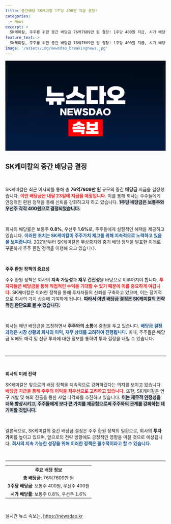 ```yaml
---
title: 중간배당 SK케미칼 1주당 400원 지급 결정!
categories:
  - News
excerpt: >
  SK케미칼, 주주를 위한 중간 배당금 76억7609만 원 결정! 1주당 400원 지급, 시가 배당률 0.8%와 1.6%를 기록하며 주주환원 정책 지속. 클릭하여 자세한 소식을 확인하세요!
feature_text: >
  SK케미칼, 주주를 위한 중간 배당금 76억7609만 원 결정! 1주당 400원 지급, 시가 배당률 0.8%와 1.6%를 기록하며 주주환원 정책 지속. 클릭하여 자세한 소식을 확인하세요!
image: '/assets/img/newsdao_breakingnews.jpg'
---
```


<p><img src="/assets/img/newsdao_breakingnews.jpg" alt="ontimetimes 속보" /></p>

<h2 data-ke-size="size26">SK케미칼의 중간 배당금 결정</h2>

<p data-ke-size="size16">&nbsp;</p>

<p>SK케미칼은 최근 이사회를 통해 총 <strong>76억7609만 원</strong> 규모의 중간 <strong>배당금</strong> 지급을 결정했습니다. <b><span style="color: #ee2323;">이번 배당금은 내달 23일에 지급될 예정입니다.</span></b> 이를 통해 회사는 주주들에게 안정적인 환원 정책을 통해 신뢰를 강화하고자 하고 있습니다. <b><span style="background-color: #21538527;">1주당 배당금은 보통주와 우선주 각각 400원으로 결정되었습니다.</span></b> </p>

<p data-ke-size="size16">&nbsp;</p>

<p>회사의 배당률은 보통주 <strong>0.8%</strong>, 우선주 <strong>1.6%</strong>로, 주주들에게 실질적인 혜택을 제공하고 있습니다. <b><span style="color: #1a5490;">이러한 조치는 SK케미칼이 주주가치 제고를 위해 지속적으로 노력하고 있음을 보여줍니다.</span></b> 2021년부터 SK케미칼은 무상증자와 중기 배당 정책을 발표한 이래로 꾸준하게 주주 환원 정책을 이행해 오고 있습니다. </p>

<p data-ke-size="size16">&nbsp;</p>

<p><b>주주 환원 정책의 중요성</b>   </p>

<p>주주 환원 정책은 회사의 <strong>지속 가능성</strong>과 <strong>재무 건전성</strong>을 바탕으로 이루어져야 합니다. <b><span style="color: #ee2323;">투자자들은 배당금을 통해 직접적인 수익을 기대할 수 있기 때문에 이를 중요하게 여깁니다.</span></b>  SK케미칼은 이러한 정책을 통해 투자자들의 신뢰를 구축하고 있으며, 이는 장기적으로 회사의 가치 상승에 기여하게 됩니다. <b><span style="background-color: #21538527;">따라서 이번 배당금 결정은 SK케미칼의 전략적인 판단으로 볼 수 있습니다.</span></b> </p>

<p data-ke-size="size16">&nbsp;</p>

<p>회사는 매년 배당금을 조정하면서 <strong>주주와의 소통</strong>에 중점을 두고 있습니다. <b><span style="color: #1a5490;">배당금 결정 과정은 시장 상황과 회사의 이익, 재무 상태를 고려하여 진행됩니다.</span></b> 이때, 주주들은 배당금 외에도 매각 및 신규 투자에 대한 정보를 통하여 투자 결정을 내릴 수 있습니다. </p>

<p data-ke-size="size16">&nbsp;</p>

<hr>

<p data-ke-size="size16">&nbsp;</p>

<p><b>회사의 미래 전략</b>   </p>

<p>SK케미칼은 앞으로의 배당 정책을 지속적으로 강화하겠다는 의지를 보이고 있습니다. <b><span style="color: #ee2323;">배당금 지급을 통해 주주의 이익을 최우선으로 고려하고 있습니다.</span></b> 또한, SK케미칼은 연구 개발 및 해외 진출을 통한 사업 다각화를 추진하고 있습니다. <b><span style="background-color: #21538527;">이는 재무적 안정성을 더욱 향상시키고, 주주들에게 보다 큰 가치를 제공함으로써 주주와의 관계를 강화하는 데 기여할 것입니다.</span></b></p>

<p data-ke-size="size16">&nbsp;</p>

<p>결론적으로, SK케미칼의 중간 배당금 결정은 주주 환원 정책의 일환으로, 회사의 <strong>투자 가치</strong>를 높이고 있으며, 앞으로의 전략 방향에도 긍정적인 영향을 미칠 것으로 예상됩니다. <b><span style="color: #1a5490;">회사의 지속 가능한 성장을 위해 이러한 정책은 필수적이라고 할 수 있습니다.</span></b> </p>

<p data-ke-size="size16">&nbsp;</p>

<hr>

<table style="width: 100%; border-collapse: collapse;">
    <tr>
        <td style="text-align: center; height: 17px;"><b>주요 배당 정보</b></td>
    </tr>
    <tr>
        <td style="text-align: center; height: 17px;"><b>총 배당금</b>: 76억7609만 원</td>
    </tr>
    <tr>
        <td style="text-align: center; height: 17px;"><b>1주당 배당금</b>: 보통주 400원, 우선주 400원</td>
    </tr>
    <tr>
        <td style="text-align: center; height: 17px;"><b>시가 배당률</b>: 보통주 0.8%, 우선주 1.6%</td>
    </tr>
</table>

<p data-ke-size="size16">&nbsp;</p>
실시간 뉴스 속보는, <a href="https://newsdao.kr" rel="dofollow">https://newsdao.kr</a>



